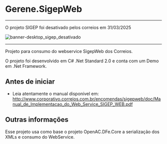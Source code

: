 # Gerene.SigepWeb

-----

O projeto SIGEP foi desativado pelos correios em 31/03/2025

![banner-desktop_sigep_desativado](https://github.com/user-attachments/assets/e813d04e-286a-4154-a8a7-503528457ddc)


-----


Projeto para consumo do webservice SigepWeb dos Correios.

O projeto foi desenvolvido em C# .Net Standard 2.0 e conta com um Demo em .Net Framework.

Antes de iniciar
-----

* Leia atentamente o manual disponível em: http://www.corporativo.correios.com.br/encomendas/sigepweb/doc/Manual_de_Implementacao_do_Web_Service_SIGEP_WEB.pdf


Outras informações
-----
Esse projeto usa como base o projeto OpenAC.DFe.Core a serialização dos XMLs e consumo do WebService.
